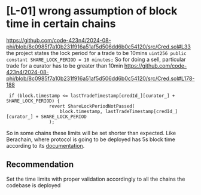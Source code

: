 # [L-01] wrong assumption of block time in certain chains
https://github.com/code-423n4/2024-08-phi/blob/8c0985f7a10b231f916a51af5d506dd6b0c54120/src/Cred.sol#L33
the project states the lock period for a trade to be 10mins
`uint256 public constant SHARE_LOCK_PERIOD = 10 minutes;`
So for doing a sell, particular trade for a curator has to be greater than 10min
https://github.com/code-423n4/2024-08-phi/blob/8c0985f7a10b231f916a51af5d506dd6b0c54120/src/Cred.sol#L178-188
```
 if (block.timestamp <= lastTradeTimestamp[credId_][curator_] + SHARE_LOCK_PERIOD) {
                revert ShareLockPeriodNotPassed(
                    block.timestamp, lastTradeTimestamp[credId_][curator_] + SHARE_LOCK_PERIOD
                );
```
So in some chains these limits will be set shorter than expected.
Like Berachain, where protocol is going to be deployed has 5s block time according to its [documentation](https://docs.berachain.com/faq/#how-well-does-berachain-perform).
## Recommendation
Set the time limits with proper validation accordingly to all the chains the codebase is deployed
